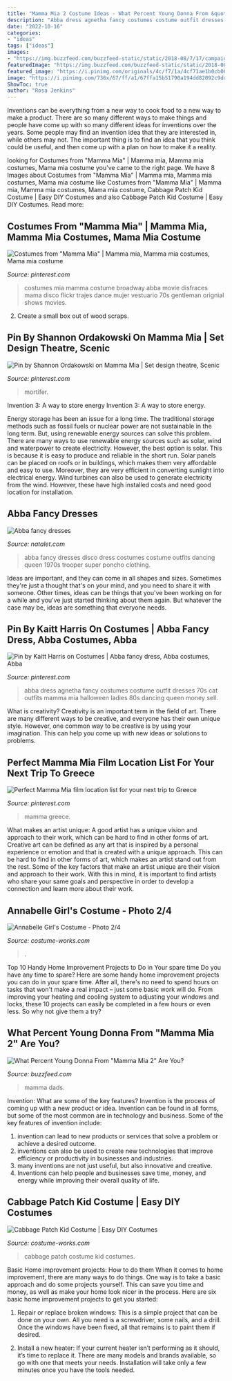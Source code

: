 ```yaml
---
title: "Mamma Mia 2 Costume Ideas - What Percent Young Donna From &quot;mamma Mia 2&quot; Are You?"
description: "Abba dress agnetha fancy costumes costume outfit dresses 70s cat outfits mamma mia halloween ladies 80s dancing queen money sell"
date: "2022-10-16"
categories:
- "ideas"
tags: ["ideas"]
images:
- "https://img.buzzfeed.com/buzzfeed-static/static/2018-08/7/17/campaign_images/buzzfeed-prod-web-05/what-percent-young-donna-from-mamma-mia-2-are-you-2-2199-1533677089-4_dblbig.jpg"
featuredImage: "https://img.buzzfeed.com/buzzfeed-static/static/2018-08/7/17/campaign_images/buzzfeed-prod-web-05/what-percent-young-donna-from-mamma-mia-2-are-you-2-2199-1533677089-4_dblbig.jpg"
featured_image: "https://i.pinimg.com/originals/4c/f7/1a/4cf71ae1b0cb06740f0cd191e324c883.jpg"
image: "https://i.pinimg.com/736x/67/ff/a1/67ffa15b51790a194dd82092c9dd9b65.jpg"
ShowToc: true
author: "Rosa Jenkins"
---
```



Inventions can be everything from a new way to cook food to a new way to make a product. There are so many different ways to make things and people have come up with so many different ideas for inventions over the years. Some people may find an invention idea that they are interested in, while others may not. The important thing is to find an idea that you think could be useful, and then come up with a plan on how to make it a reality.

	

		
looking for Costumes from &quot;Mamma Mia&quot; | Mamma mia, Mamma mia costumes, Mama mia costume you've came to the right page. We have 8 Images about Costumes from &quot;Mamma Mia&quot; | Mamma mia, Mamma mia costumes, Mama mia costume like Costumes from &quot;Mamma Mia&quot; | Mamma mia, Mamma mia costumes, Mama mia costume, Cabbage Patch Kid Costume | Easy DIY Costumes and also Cabbage Patch Kid Costume | Easy DIY Costumes. Read more:
		
    
## Costumes From &quot;Mamma Mia&quot; | Mamma Mia, Mamma Mia Costumes, Mama Mia Costume

<img loading=lazy src="https://i.pinimg.com/originals/4c/f7/1a/4cf71ae1b0cb06740f0cd191e324c883.jpg" onerror="this.onerror=null;this.src='https://tse3.mm.bing.net/th?id=OIP.xxFL1ty5g-DrU57oyliCfwHaLG&amp;pid=15.1';" alt="Costumes from &quot;Mamma Mia&quot; | Mamma mia, Mamma mia costumes, Mama mia costume">

_Source: pinterest.com_

>costumes mia mamma costume broadway abba movie disfraces mama disco flickr trajes dance mujer vestuario 70s gentleman orignial shows movies. 

	

2. Create a small box out of wood scraps.

    
## Pin By Shannon Ordakowski On Mamma Mia | Set Design Theatre, Scenic

<img loading=lazy src="https://i.pinimg.com/736x/a8/2a/d8/a82ad880c1147ab7c4d3f656cb966048.jpg" onerror="this.onerror=null;this.src='https://tse4.mm.bing.net/th?id=OIP._5vEScVVB8LYgXmC_WdJtwHaI1&amp;pid=15.1';" alt="Pin by Shannon Ordakowski on Mamma Mia | Set design theatre, Scenic">

_Source: pinterest.com_

>mortifer. 

	

Invention 3: A way to store energy
Invention 3: A way to store energy. 

Energy storage has been an issue for a long time. The traditional storage methods such as fossil fuels or nuclear power are not sustainable in the long term. 
But, using renewable energy sources can solve this problem. 
There are many ways to use renewable energy sources such as solar, wind and waterpower to create electricity. However, the best option is solar. This is because it is easy to produce and reliable in the short run. 
Solar panels can be placed on roofs or in buildings, which makes them very affordable and easy to use. Moreover, they are very efficient in converting sunlight into electrical energy. 
 Wind turbines can also be used to generate electricity from the wind. However, these have high installed costs and need good location for installation.

    
## Abba Fancy Dresses

<img loading=lazy src="http://natalet.com/images/abba_fancy_dresses/abba-fancy-dresses-63-9.jpg" onerror="this.onerror=null;this.src='https://tse2.mm.bing.net/th?id=OIP.ogXumBIABuur6VWH3I4NOAAAAA&amp;pid=15.1';" alt="Abba fancy dresses">

_Source: natalet.com_

>abba fancy dresses disco dress costumes costume outfits dancing queen 1970s trooper super poncho clothing. 

	

Ideas are important, and they can come in all shapes and sizes. Sometimes they're just a thought that's on your mind, and you need to share it with someone. Other times, ideas can be things that you've been working on for a while and you've just started thinking about them again. But whatever the case may be, ideas are something that everyone needs.

    
## Pin By Kaitt Harris On Costumes | Abba Fancy Dress, Abba Costumes, Abba

<img loading=lazy src="https://i.pinimg.com/736x/67/ff/a1/67ffa15b51790a194dd82092c9dd9b65.jpg" onerror="this.onerror=null;this.src='https://tse3.mm.bing.net/th?id=OIP.YDRRV1n1HEPp1VgfggPytAHaP2&amp;pid=15.1';" alt="Pin by Kaitt Harris on Costumes | Abba fancy dress, Abba costumes, Abba">

_Source: pinterest.com_

>abba dress agnetha fancy costumes costume outfit dresses 70s cat outfits mamma mia halloween ladies 80s dancing queen money sell. 

	

What is creativity?
Creativity is an important term in the field of art. There are many different ways to be creative, and everyone has their own unique style. However, one common way to be creative is by using your imagination. This can help you come up with new ideas or solutions to problems.

    
## Perfect Mamma Mia Film Location List For Your Next Trip To Greece

<img loading=lazy src="https://i.pinimg.com/originals/c6/35/78/c6357869b38f9d38f90f4c36986fa8ec.png" onerror="this.onerror=null;this.src='https://tse2.mm.bing.net/th?id=OIP.d0wSidTMceRZXT6I6Yh1hgHaLG&amp;pid=15.1';" alt="Perfect Mamma Mia film location list for your next trip to Greece">

_Source: pinterest.com_

>mamma greece. 

	

What makes an artist unique: A good artist has a unique vision and approach to their work, which can be hard to find in other forms of art.
Creative art can be defined as any art that is inspired by a personal experience or emotion and that is created with a unique approach. This can be hard to find in other forms of art, which makes an artist stand out from the rest. Some of the key factors that make an artist unique are their vision and approach to their work. With this in mind, it is important to find artists who share your same goals and perspective in order to develop a connection and learn more about their work.

    
## Annabelle Girl&#039;s Costume - Photo 2/4

<img loading=lazy src="https://photos.costume-works.com/full/annabelle37.jpg" onerror="this.onerror=null;this.src='https://tse3.mm.bing.net/th?id=OIP.lYOysZEBrOrq7oQ6gbzBXQHaLH&amp;pid=15.1';" alt="Annabelle Girl&#039;s Costume - Photo 2/4">

_Source: costume-works.com_

>. 

	

Top 10 Handy Home Improvement Projects to Do in Your spare time
Do you have any time to spare? Here are some handy home improvement projects you can do in your spare time. After all, there's no need to spend hours on tasks that won't make a real impact – just some basic work will do. From improving your heating and cooling system to adjusting your windows and locks, these 10 projects can easily be completed in a few hours or even less. So why not give them a try?

    
## What Percent Young Donna From &quot;Mamma Mia 2&quot; Are You?

<img loading=lazy src="https://img.buzzfeed.com/buzzfeed-static/static/2018-08/7/17/campaign_images/buzzfeed-prod-web-05/what-percent-young-donna-from-mamma-mia-2-are-you-2-2199-1533677089-4_dblbig.jpg" onerror="this.onerror=null;this.src='https://tse1.mm.bing.net/th?id=OIP.YUTebLim3LFyoXf8U5Q1IwHaE6&amp;pid=15.1';" alt="What Percent Young Donna From &quot;Mamma Mia 2&quot; Are You?">

_Source: buzzfeed.com_

>mamma dads. 

	

Invention: What are some of the key features?
Invention is the process of coming up with a new product or idea. Invention can be found in all forms, but some of the most common are in technology and business. Some of the key features of invention include:
1. invention can lead to new products or services that solve a problem or achieve a desired outcome.
2. inventions can also be used to create new technologies that improve efficiency or productivity in businesses and industries. 
3. many inventions are not just useful, but also innovative and creative. 
4. Inventions can help people and businesses save time, money, and energy while improving their overall quality of life.

    
## Cabbage Patch Kid Costume | Easy DIY Costumes

<img loading=lazy src="https://photos.costume-works.com/full/cabbage_patch_kid127.jpg" onerror="this.onerror=null;this.src='https://tse3.mm.bing.net/th?id=OIP._6ZH4OzTFgHlHe0SvzJgGQHaKE&amp;pid=15.1';" alt="Cabbage Patch Kid Costume | Easy DIY Costumes">

_Source: costume-works.com_

>cabbage patch costume kid costumes. 

	

Basic Home improvement projects: How to do them
When it comes to home improvement, there are many ways to do things. One way is to take a basic approach and do some projects yourself. This can save you time and money, as well as make your home look nicer in the process. Here are six basic home improvement projects to get you started:
1) Repair or replace broken windows: This is a simple project that can be done on your own. All you need is a screwdriver, some nails, and a drill. Once the windows have been fixed, all that remains is to paint them if desired.

2) Install a new heater: If your current heater isn’t performing as it should, it’s time to replace it. There are many models and brands available, so go with one that meets your needs. Installation will take only a few minutes once you have the tools needed.

